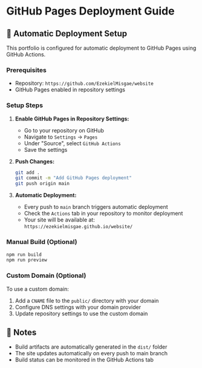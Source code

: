 # GitHub Pages Deployment Guide

## 🚀 Automatic Deployment Setup

This portfolio is configured for automatic deployment to GitHub Pages using GitHub Actions.

### Prerequisites
- Repository: `https://github.com/EzekielMisgae/website`
- GitHub Pages enabled in repository settings

### Setup Steps

1. **Enable GitHub Pages in Repository Settings:**
   - Go to your repository on GitHub
   - Navigate to `Settings` → `Pages`
   - Under "Source", select `GitHub Actions`
   - Save the settings

2. **Push Changes:**
   ```bash
   git add .
   git commit -m "Add GitHub Pages deployment"
   git push origin main
   ```

3. **Automatic Deployment:**
   - Every push to `main` branch triggers automatic deployment
   - Check the `Actions` tab in your repository to monitor deployment
   - Your site will be available at: `https://ezekielmisgae.github.io/website/`

### Manual Build (Optional)
```bash
npm run build
npm run preview
```

### Custom Domain (Optional)
To use a custom domain:
1. Add a `CNAME` file to the `public/` directory with your domain
2. Configure DNS settings with your domain provider
3. Update repository settings to use the custom domain

## 📝 Notes
- Build artifacts are automatically generated in the `dist/` folder
- The site updates automatically on every push to main branch
- Build status can be monitored in the GitHub Actions tab 